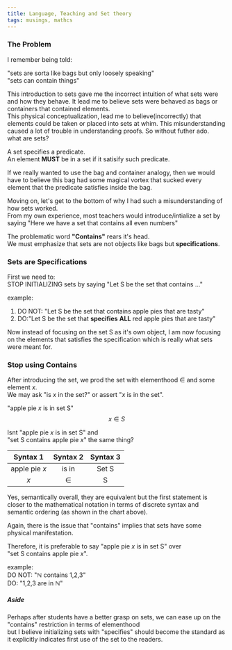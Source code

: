 ```yaml
---
title: Language, Teaching and Set theory
tags: musings, mathcs
---
```


### The Problem
I remember being told:

"sets are sorta like bags but only loosely speaking"  
"sets can contain things"  

This introduction to sets gave me the incorrect intuition of what sets were and how they behave. 
It lead me to believe sets were behaved as bags or containers that contained elements.  
This physical conceptualization, lead me to believe(incorrectly) that elements could be taken or placed into sets at whim. 
This misunderstanding caused a lot of trouble in understanding proofs.
So without futher ado.   
what are sets?

A set specifies a predicate.  
An element **MUST** be in a set if it satisify such predicate.  

If we really wanted to use the bag and container analogy, then we would have to believe this bag had some magical vortex that sucked every element that the predicate satisfies inside the bag.

Moving on, let's get to the bottom of why I had such a misunderstanding of how sets worked.  
From my own experience, most teachers would introduce/intialize a set by saying "Here we have a set that contains all even numbers"   

The problematic word **"Contains"** rears it's head.  
We must emphasize that sets are not objects like bags but **specifications**.


### Sets are Specifications

First we need to:  
STOP INITIALIZING sets by saying "Let S be the set that contains ..."  

example:  
1. DO NOT: "Let S be the set that contains apple pies that are tasty"  
2. DO:"Let S be the set that **specifies** **ALL** red apple pies that are tasty" 

Now instead of focusing on the set S as it's own object, I am now focusing on the elements that satisfies the specification which is really what sets were meant for.

### Stop using Contains
After introducing the set, we prod the set with elementhood $\in$ and some element $x$.  
We may ask "is $x$ in the set?" or assert "$x$ is in the set".

"apple pie $x$ is in set S"  
$$ x \in S $$

Isnt "apple pie $x$ is in set S" and   
"set S contains apple pie $x$" the same thing?  


| Syntax 1    | Syntax 2    | Syntax 3    |
| :---------: | :---------: | :---------: |
|apple pie $x$| is in       | Set S       |
| $x$         | $\in$       |  S          |

Yes, semantically overall, they are equivalent but the first statement is closer to the mathematical notation in terms of discrete syntax and semantic ordering (as shown in the chart above).

Again, there is the issue that "contains" implies that sets have some physical manifestation.

Therefore, it is preferable to say "apple pie $x$ is in set S" over   
"set S contains apple pie $x$".

example:  
DO NOT: "$\mathbb{N}$ contains 1,2,3"  
DO: "1,2,3 are in $\mathbb{N}$"  
 

##### Aside
Perhaps after students have a better grasp on sets, we can ease up on the "contains" restriction in terms of elementhood   
but I believe initializing sets with "specifies" should become the standard as it explicitly indicates first use of the set to the readers.

